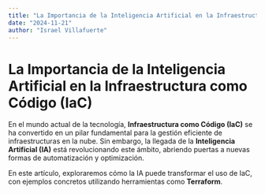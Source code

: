 ```yaml
---
title: "La Importancia de la Inteligencia Artificial en la Infraestructura como Código (IaC)"
date: "2024-11-21"
author: "Israel Villafuerte"
---
```


# La Importancia de la Inteligencia Artificial en la Infraestructura como Código (IaC)

En el mundo actual de la tecnología, **Infraestructura como Código (IaC)** se ha convertido en un pilar fundamental para la gestión eficiente de infraestructuras en la nube. Sin embargo, la llegada de la **Inteligencia Artificial (IA)** está revolucionando este ámbito, abriendo puertas a nuevas formas de automatización y optimización.

En este artículo, exploraremos cómo la IA puede transformar el uso de IaC, con ejemplos concretos utilizando herramientas como **Terraform**.


